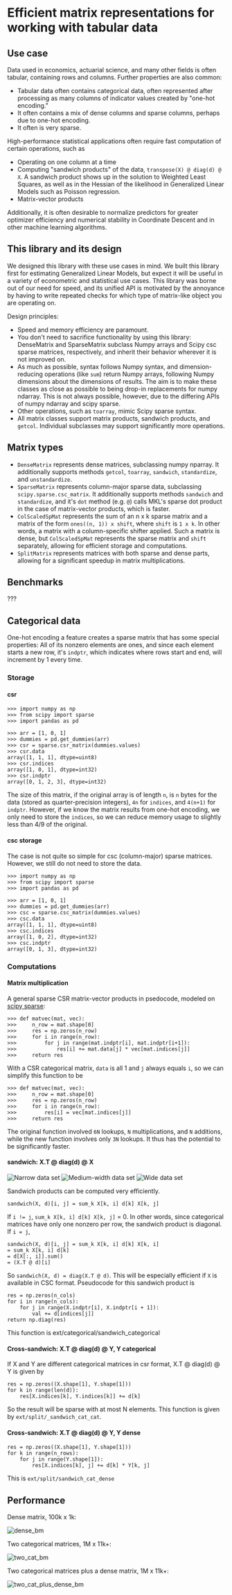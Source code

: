 # Efficient matrix representations for working with tabular data

## Use case
Data used in economics, actuarial science, and many other fields is often tabular,
containing rows and columns. Further properties are also common:
- Tabular data often contains categorical data, 
often represented after processing as many columns of indicator values
created by "one-hot encoding."
- It often contains a mix of dense columns and sparse columns, 
perhaps due to one-hot encoding.
- It often is very sparse.

High-performance statistical applications often require fast computation of certain
operations, such as
- Operating on one column at a time
- Computing "sandwich products" of the data, `transpose(X) @ diag(d) @ X`. A sandwich
product shows up in the solution to Weighted Least Squares, as well as in the Hessian
of the likelihood in Generalized Linear Models such as Poisson regression.
- Matrix-vector products

Additionally, it is often desirable to normalize predictors for greater optimizer 
efficiency and numerical stability in
Coordinate Descent and in other machine learning algorithms.

## This library and its design

We designed this library with these use cases in mind. We built this library first for
estimating Generalized Linear Models, but expect it will be useful in a variety of
econometric and statistical use cases. This library was borne out of our need for 
speed, and its unified API is motivated by the annoyance by having to write repeated
checks for which type of matrix-like object you are operating on.

Design principles:
- Speed and memory efficiency are paramount.
- You don't need to sacrifice functionality by using this library: DenseMatrix 
and SparseMatrix subclass Numpy arrays and Scipy csc sparse matrices, respectively, 
and inherit their behavior wherever it is not improved on.
- As much as possible, syntax follows Numpy syntax, and dimension-reducing
  operations (like `sum`) return Numpy arrays, following Numpy dimensions
  about the dimensions of results. The aim is to make these classes
  as close as possible to being drop-in replacements for numpy ndarray.
  This is not always possible, however, due to the differing APIs of numpy ndarray
  and scipy sparse.
- Other operations, such as `toarray`, mimic Scipy sparse syntax.
- All matrix classes support matrix products, sandwich products, and `getcol`.
Individual subclasses may support significantly more operations.

## Matrix types
- `DenseMatrix` represents dense matrices, subclassing numpy nparray. 
    It additionally supports methods `getcol`, `toarray`, `sandwich`, `standardize`, 
    and `unstandardize`.
- `SparseMatrix` represents column-major sparse data, subclassing 
    `scipy.sparse.csc_matrix`. It additionally supports methods `sandwich`
    and `standardize`, and it's `dot` method (e.g. `@`) calls MKL's sparse dot product
    in the case of matrix-vector products, which is faster.
- `ColScaledSpMat` represents the sum of an n x k sparse matrix and a matrix
    of the form `ones((n, 1)) x shift`, where `shift` is `1 x k`. In other words,
    a matrix with a column-specific shifter applied. Such a matrix is dense, but
    `ColScaledSpMat` represents the sparse matrix and `shift` separately, allowing for
    efficient storage and computations.
- `SplitMatrix` represents matrices with both sparse and dense parts, allowing for
    a significant speedup in matrix multiplications.
    
## Benchmarks
???

## Categorical data
One-hot encoding a feature creates a sparse matrix that has some special properties: 
All of its nonzero elements are ones, and since each element starts a new row, it's `indptr`,
which indicates where rows start and end, will increment by 1 every time.

### Storage
#### csr
```
>>> import numpy as np
>>> from scipy import sparse
>>> import pandas as pd

>>> arr = [1, 0, 1]
>>> dummies = pd.get_dummies(arr)
>>> csr = sparse.csr_matrix(dummies.values)
>>> csr.data
array([1, 1, 1], dtype=uint8)
>>> csr.indices
array([1, 0, 1], dtype=int32)
>>> csr.indptr
array([0, 1, 2, 3], dtype=int32)
```

The size of this matrix, if the original array is of length `n`, is `n` bytes for the 
data (stored as quarter-precision integers), `4n` for `indices`, and `4(n+1)` for 
`indptr`. However, if we know the matrix results from one-hot encoding, we only need to
store the `indices`, so we can reduce memory usage to slightly less than 4/9 of the 
original.

#### csc storage
The case is not quite so simple for csc (column-major) sparse matrices.
However, we still do not need to store the data.

```
>>> import numpy as np
>>> from scipy import sparse
>>> import pandas as pd

>>> arr = [1, 0, 1]
>>> dummies = pd.get_dummies(arr)
>>> csc = sparse.csc_matrix(dummies.values)
>>> csc.data
array([1, 1, 1], dtype=uint8)
>>> csc.indices
array([1, 0, 2], dtype=int32)
>>> csc.indptr
array([0, 1, 3], dtype=int32)
```

### Computations

#### Matrix multiplication

A general sparse CSR matrix-vector products in psedocode,
modeled on [scipy sparse](https://github.com/scipy/scipy/blob/1dc960a33b000b95b1e399582c154efc0360a576/scipy/sparse/sparsetools/csr.h#L1120):
```
>>> def matvec(mat, vec):
>>>     n_row = mat.shape[0]
>>>     res = np.zeros(n_row)
>>>     for i in range(n_row):
>>>         for j in range(mat.indptr[i], mat.indptr[i+1]):
>>>             res[i] += mat.data[j] * vec[mat.indices[j]]
>>>     return res
```
With a CSR categorical matrix, `data` is all 1 and `j` always equals `i`, so we can
simplify this function to be
```
>>> def matvec(mat, vec):
>>>     n_row = mat.shape[0]
>>>     res = np.zeros(n_row)
>>>     for i in range(n_row):
>>>         res[i] = vec[mat.indices[j]]
>>>     return res
```
The original function involved `6N` lookups, `N` multiplications, and `N` additions, 
while the new function involves only `3N` lookups. It thus has the potential to be
significantly faster.
#### sandwich: X.T @ diag(d) @ X

![Narrow data set](images/narrow_data_sandwich.png)
![Medium-width data set](images/intermediate_data_sandwich.png)
![Wide data set](images/wide_data_sandwich.png)

Sandwich products can be computed very efficiently.
```
sandwich(X, d)[i, j] = sum_k X[k, i] d[k] X[k, j]
```
If `i != j`, `sum_k X[k, i] d[k] X[k, j]` = 0. In other words, since
 categorical matrices have only one nonzero per row, the sandwich product is diagonal.
 If `i = j`,
```
sandwich(X, d)[i, j] = sum_k X[k, i] d[k] X[k, i]
= sum_k X[k, i] d[k]
= d[X[:, i]].sum()
= (X.T @ d)[i]
```

So `sandwich(X, d) = diag(X.T @ d)`. This will be especially efficient if `X` is 
available in CSC format. Pseudocode for this sandwich product is
```
res = np.zeros(n_cols)
for i in range(n_cols):
    for j in range(X.indptr[i], X.indptr[i + 1]):
        val += d[indices[j]]
return np.diag(res)
```

This function is ext/categorical/sandwich_categorical

#### Cross-sandwich: X.T @ diag(d) @ Y, Y categorical
If X and Y are different categorical matrices in csr format,
X.T @ diag(d) @ Y is given by
```
res = np.zeros((X.shape[1], Y.shape[1]))
for k in range(len(d)):
    res[X.indices[k], Y.indices[k]] += d[k]
```
So the result will be sparse with at most N elements.
This function is given by `ext/split/_sandwich_cat_cat`.

#### Cross-sandwich: X.T @ diag(d) @ Y, Y dense
```
res = np.zeros((X.shape[1], Y.shape[1]))
for k in range(n_rows):
    for j in range(Y.shape[1]):
        res[X.indices[k], j] += d[k] * Y[k, j]
```
This is `ext/split/sandwich_cat_dense`


## Performance
Dense matrix, 100k x 1k:

![dense_bm](benchmark/dense_times.png)

Two categorical matrices, 1M x 11k+:

![two_cat_bm](benchmark/two_cat_times.png)

Two categorical matrices plus a dense matrix, 1M x 11k+:

![two_cat_plus_dense_bm](benchmark/dense_cat_times.png)

